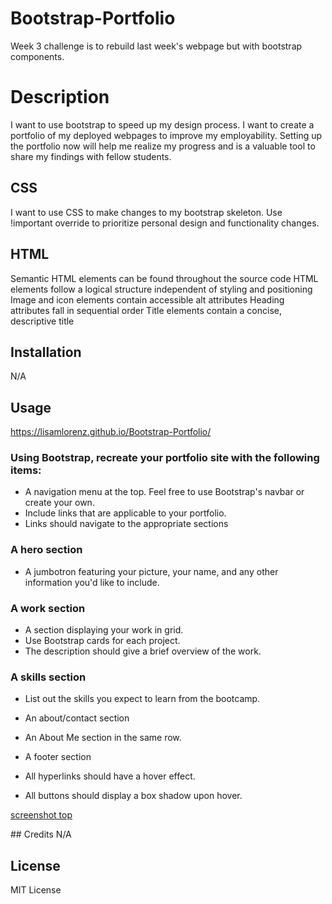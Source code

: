 # Bootstrap-Portfolio
Week 3 challenge is to rebuild last week's webpage but with bootstrap components.

# Description
I want to use bootstrap to speed up my design process. I want to create a portfolio of my deployed webpages to improve my employability. Setting up the portfolio now will help me realize my progress and is a valuable tool to share my findings with fellow students.

## CSS
I want to use CSS to make changes to my bootstrap skeleton. Use !important override to prioritize personal design and functionality changes.

## HTML
Semantic HTML elements can be found throughout the source code
HTML elements follow a logical structure independent of styling and positioning
Image and icon elements contain accessible alt attributes
Heading attributes fall in sequential order
Title elements contain a concise, descriptive title

## Installation
N/A

## Usage
https://lisamlorenz.github.io/Bootstrap-Portfolio/

### Using Bootstrap, recreate your portfolio site with the following items:
- A navigation menu at the top. Feel free to use Bootstrap's navbar or create your own.
- Include links that are applicable to your portfolio.
- Links should navigate to the appropriate sections

### A hero section
- A jumbotron featuring your picture, your name, and any other information you'd like to include.

### A work section
- A section displaying your work in grid.
- Use Bootstrap cards for each project.
- The description should give a brief overview of the work.


### A skills section

- List out the skills you expect to learn from the bootcamp.
- An about/contact section
- An About Me section in the same row.
- A footer section

- All hyperlinks should have a hover effect.
- All buttons should display a box shadow upon hover.

[screenshot top](./images/Screenshot_Portfolio_Bootstrap.png)

## Credits
N/A

## License
MIT License